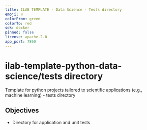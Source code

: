 ```yaml
---
title: ILAB TEMPLATE - Data Science - Tests directory
emoji: 🔥
colorFrom: green
colorTo: red
sdk: docker
pinned: false
license: apache-2.0
app_port: 7860
---
```


# ilab-template-python-data-science/tests directory

Template for python projects tailored to scientific applications (e.g., machine learning) - tests directory

## Objectives

- Directory for application and unit tests

